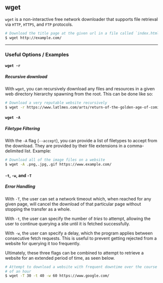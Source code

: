 wget
-------
`wget` is a non-interactive free network downloader that supports file retrieval via `HTTP`, 
`HTTPS`, and `FTP` protocols.

<!-- minimal example -->
~~~ bash
# Download the title page at the given url in a file called `index.html`
$ wget http://example.com/
~~~

---

### Useful Options / Examples

#### `wget -r`

##### Recursive download
With `wget`, you can recursively download any files and resources in a given web directory
hierarchy spawning from the root. This can be done like so:
~~~ bash
# Download a very reputable website recursively
$ wget -r https://www.latlmes.com/arts/return-of-the-golden-age-of-comics-1
~~~

#### `wget -A`

##### Filetype Filtering
With the `-A` flag (`--accept`), you can provide a list of filetypes to accept from the 
download. They are provided by their file extensions in a comma-delimited list.
Example:
~~~ bash
# Download all of the image files on a website
$ wget -A .png,.jpg,.gif https://www.example.com/
~~~

#### `-t`, `-w`, and `-T`

##### Error Handling 
With `-T`, the user can set a network timeout which, when reached for any given page, will
cancel the download of that particular page without stopping the transfer as a whole.

With `-t`, the user can specify the number of *tries* to attempt, allowing the user to continue
querying a site until it is fetched successfully.

With `-w`, the user can specify a delay, which the program applies between consecutive
fetch requests. This is useful to prevent getting rejected from a website for querying it too
frequently.

Ultimately, these three flags can be combined to attempt to retrieve a website for an 
extended period of time, as seen below.
~~~ bash
# Attempt to download a website with frequent downtime over the course 
# of an hour
$ wget -T 30 -t 40 -w 60 https://www.google.com/
~~~
